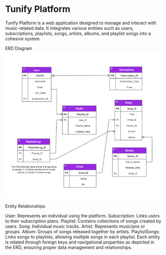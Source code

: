 # Tunify Platform

Tunify Platform is a web application designed to manage and interact with music-related data. It integrates various entities such as users, subscriptions, playlists, songs, artists, albums, and playlist songs into a cohesive system.

ERD Diagram
![ERD](./Tunify.png)

Entity Relationships

User: Represents an individual using the platform.
Subscription: Links users to their subscription plans.
Playlist: Contains collections of songs created by users.
Song: Individual music tracks.
Artist: Represents musicians or groups.
Album: Groups of songs released together by artists.
PlaylistSongs: Links songs to playlists, allowing multiple songs in each playlist.
Each entity is related through foreign keys and navigational properties as depicted in the ERD, ensuring proper data management and relationships.